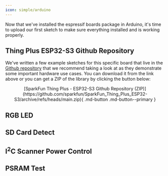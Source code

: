 ```yaml
---
icon: simple/arduino
---
```


Now that we've installed the espressif boards package in Arduino, it's time to upload our first sketch to make sure everything installed and is working properly. 

## Thing Plus ESP32-S3 Github Repository

We've written a few example sketches for this specific board that live in the [Github repository](https://github.com/sparkfun/SparkFun_Thing_Plus_ESP32-S3) that we recommend taking a look at as they demonstrate some important hardware use cases. You can download it from the link above or you can get a ZIP of the library by clicking the button below:

<center>
[SparkFun Thing Plus - ESP32-S3 Github Repository (ZIP)](https://github.com/sparkfun/SparkFun_Thing_Plus_ESP32-S3/archive/refs/heads/main.zip){ .md-button .md-button--primary }    
</center>

## RGB LED

## SD Card Detect

## I<sup>2</sup>C Scanner Power Control

## PSRAM Test